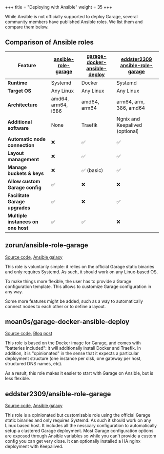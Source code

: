 +++
title = "Deploying with Ansible"
weight = 35
+++

While Ansible is not officially supported to deploy Garage, several community members
have published Ansible roles.  We list them and compare them below.

## Comparison of Ansible roles

| Feature                            | [ansible-role-garage](#zorun-ansible-role-garage) | [garage-docker-ansible-deploy](#moan0s-garage-docker-ansible-deploy) | [eddster2309 ansible-role-garage](#eddster2309-ansible-role-garage) |
|------------------------------------|---------------------------------------------|---------------------------------------------------------------|---------------------------------|
| **Runtime**                        | Systemd                                     | Docker                                                        | Systemd                         |
| **Target OS**                      | Any Linux                                   | Any Linux                                                     | Any Linux                       |
| **Architecture**                   | amd64, arm64, i686                          | amd64, arm64                                                  | arm64, arm, 386, amd64                            |
| **Additional software**            | None                                        | Traefik                                                       | Ngnix and Keepalived (optional) |
| **Automatic node connection**      | ❌                                          | ✅                                                            | ✅                              |
| **Layout management**              | ❌                                          | ✅                                                            | ✅                              |
| **Manage buckets & keys**          | ❌                                          | ✅ (basic)                                                    | ✅                              |
| **Allow custom Garage config**     | ✅                                          | ❌                                                            | ❌                              |
| **Facilitate Garage upgrades**     | ✅                                          | ❌                                                            | ✅                              |
| **Multiple instances on one host** | ✅                                          | ✅                                                            | ❌                              |


## zorun/ansible-role-garage

[Source code](https://github.com/zorun/ansible-role-garage), [Ansible galaxy](https://galaxy.ansible.com/zorun/garage)

This role is voluntarily simple: it relies on the official Garage static
binaries and only requires Systemd.  As such, it should work on any
Linux-based OS.

To make things more flexible, the user has to provide a Garage
configuration template.  This allows to customize Garage configuration in
any way.

Some more features might be added, such as a way to automatically connect
nodes to each other or to define a layout.

## moan0s/garage-docker-ansible-deploy

[Source code](https://github.com/moan0s/garage-docker-ansible-deploy), [Blog post](https://hyteck.de/post/garage/)

This role is based on the Docker image for Garage, and comes with
"batteries included": it will additionally install Docker and Traefik. In
addition, it is "opinionated" in the sense that it expects a particular
deployment structure (one instance per disk, one gateway per host,
structured DNS names, etc).

As a result, this role makes it easier to start with Garage on Ansible,
but is less flexible.

## eddster2309/ansible-role-garage

[Source code](https://github.com/eddster2309/ansible-role-garage), [Ansible galaxy](https://galaxy.ansible.com/ui/standalone/roles/eddster2309/garage/)

This role is a opinionated but customisable role using the official Garage
static binaries and only requires Systemd. As such it should work on any
Linux based host. It includes all the nesscary configuration to
automatically setup a clustered Garage deployment. Most Garage
configuration options are exposed through Ansible variables so while you
can't provide a custom config you can get very close. It can optionally
installed a HA nginx deployment with Keepalived.
